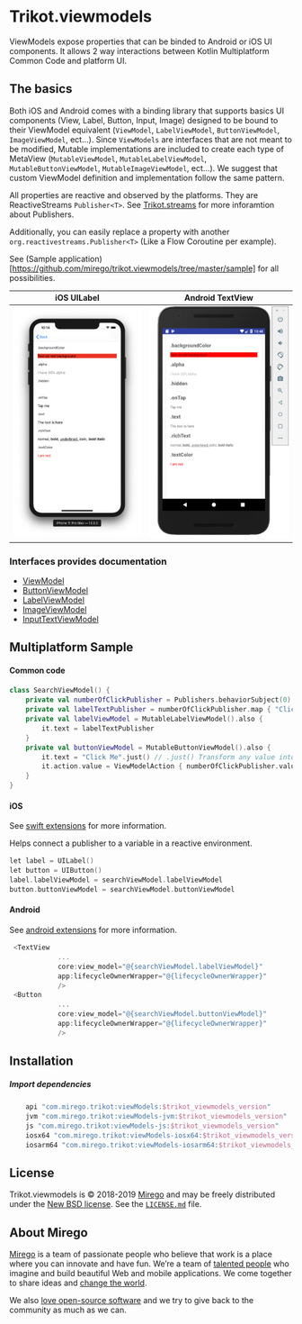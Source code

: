 # Trikot.viewmodels
ViewModels expose properties that can be binded to Android or iOS UI components. It allows 2 way interactions between Kotlin Multiplatform Common Code and platform UI.

## The basics
Both iOS and Android comes with a binding library that supports basics UI components (View, Label, Button, Input, Image) designed to be bound to their ViewModel equivalent (`ViewModel`, `LabelViewModel`, `ButtonViewModel`, `ImageViewModel`, ect...). Since `ViewModels` are interfaces that are not meant to be modified, Mutable implementations are included to create each type of MetaView (`MutableViewModel`, `MutableLabelViewModel`, `MutableButtonViewModel`, `MutableImageViewModel`, ect...). We suggest that custom ViewModel definition and implementation follow the same pattern.

All properties are reactive and observed by the platforms. They are ReactiveStreams `Publisher<T>`. See [Trikot.streams](https://github.com/mirego/trikot.streams) for more inforamtion about Publishers.

Additionally, you can easily replace a property with another `org.reactivestreams.Publisher<T>` (Like a Flow Coroutine per example).

See (Sample application)[https://github.com/mirego/trikot.viewmodels/tree/master/sample] for all possibilities. 

iOS UILabel             |  Android TextView
:-------------------------:|:-------------------------:
![](./documentation/ios-label.png)  |  ![](./documentation/android-textview.png)

### Interfaces provides documentation
- [ViewModel](https://github.com/mirego/trikot.viewmodels/blob/master/viewModels/src/commonMain/kotlin/com/mirego/trikot/viewModels/ViewModel.kt)
- [ButtonViewModel](https://github.com/mirego/trikot.viewmodels/blob/master/viewModels/src/commonMain/kotlin/com/mirego/trikot/viewModels/ButtonViewModel.kt)
- [LabelViewModel](https://github.com/mirego/trikot.viewmodels/blob/master/viewModels/src/commonMain/kotlin/com/mirego/trikot/viewModels/LabelViewModel.kt)
- [ImageViewModel](https://github.com/mirego/trikot.viewmodels/blob/master/viewModels/src/commonMain/kotlin/com/mirego/trikot/viewModels/ImageViewModel.kt)
- [InputTextViewModel](https://github.com/mirego/trikot.viewmodels/blob/master/viewModels/src/commonMain/kotlin/com/mirego/trikot/viewModels/InputTextViewModel.kt)


## Multiplatform Sample
#### Common code
```kotlin
class SearchViewModel() {
    private val numberOfClickPublisher = Publishers.behaviorSubject(0)
    private val labelTextPublisher = numberOfClickPublisher.map { "Clicked $it times" }
    private val labelViewModel = MutableLabelViewModel().also {
        it.text = labelTextPublisher
    }
    private val buttonViewModel = MutableButtonViewModel().also {
        it.text = "Click Me".just() // .just() Transform any value into Single Publisher of this value
        it.action.value = ViewModelAction { numberOfClickPublisher.value += 1 }.just()
    }
}
```

#### iOS
See [swift extensions](./swift-extensions/README.md) for more information.

Helps connect a publisher to a variable in a reactive environment.
```kotlin
let label = UILabel()
let button = UIButton()
label.labelViewModel = searchViewModel.labelViewModel
button.buttonViewModel = searchViewModel.buttonViewModel
```

#### Android
See [android extensions](./android-ktx/README.md) for more information.
```kotlin
 <TextView
            ...
            core:view_model="@{searchViewModel.labelViewModel}"
            app:lifecycleOwnerWrapper="@{lifecycleOwnerWrapper}"
            />
 <Button
            ...
            core:view_model="@{searchViewModel.buttonViewModel}"
            app:lifecycleOwnerWrapper="@{lifecycleOwnerWrapper}"
            />
```

## Installation
##### Import dependencies
```groovy
    api "com.mirego.trikot:viewModels:$trikot_viewmodels_version"
    jvm "com.mirego.trikot:viewModels-jvm:$trikot_viewmodels_version"
    js "com.mirego.trikot:viewModels-js:$trikot_viewmodels_version"
    iosx64 "com.mirego.trikot:viewModels-iosx64:$trikot_viewmodels_version"
    iosarm64 "com.mirego.trikot:viewModels-iosarm64:$trikot_viewmodels_version"
```
## License

Trikot.viewmodels is © 2018-2019 [Mirego](https://www.mirego.com) and may be freely distributed under the [New BSD license](http://opensource.org/licenses/BSD-3-Clause). See the [`LICENSE.md`](https://github.com/mirego/trikot.viewmodels/blob/master/LICENSE.md) file.

## About Mirego

[Mirego](https://www.mirego.com) is a team of passionate people who believe that work is a place where you can innovate and have fun. We’re a team of [talented people](https://life.mirego.com) who imagine and build beautiful Web and mobile applications. We come together to share ideas and [change the world](http://www.mirego.org).

We also [love open-source software](https://open.mirego.com) and we try to give back to the community as much as we can.
